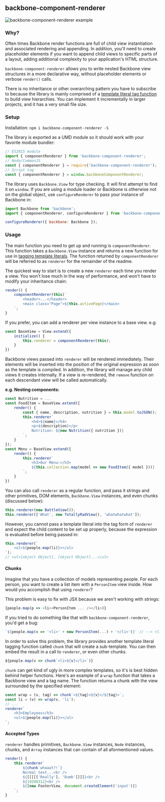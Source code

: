 ## backbone-component-renderer

![backbone-component-renderer example](https://cloud.githubusercontent.com/assets/6402908/20629647/a9ecc0f4-b2fa-11e6-8712-e7315b23f8f7.png)

### Why?

Often times Backbone render functions are full of child view instantiation and associated rendering and appending. In addition, you'll need to create placeholder elements if you want to append child views to specific parts of a layout, adding additional complexity to your application's HTML structure.

`backbone-component-renderer` allows you to write nested Backbone view structures in a more declarative way, without placeholder elements or verbose `render()` calls.

There is no inheritance or other overarching pattern you have to subscribe to because the library is mainly comprised of a [template literal tag function](https://developer.mozilla.org/en-US/docs/Web/JavaScript/Reference/Template_literals#Tagged_template_literals) to build view hierarchies. You can implement it incrementally in larger projects, and it has a very small file size.

### Setup

Installation: `npm i backbone-component-renderer -S`

The library is exported as a UMD module so it should work with your favorite module bundler:

```js
// ES2015 module
import { componentRenderer } from 'backbone-component-renderer';
// Node/CommonJS
const { componentRenderer } = require('backbone-component-renderer');
// Script tag
const { componentRenderer } = window.backboneComponentRenderer;
```

The library uses `Backbone.View` for type checking. It will first attempt to find it on `window`. If you are using a module loader or Backbone is otherwise not on the global object, use `configureRenderer` to pass your instance of Backbone in:

```js
import Backbone from 'backbone';
import { componentRenderer, configureRenderer } from 'backbone-component-renderer';

configureRenderer({ backbone: Backbone });
```

### Usage

The main function you need to get up and running is `componentRenderer`. This function takes a `Backbone.View` instance and returns a new function for use in [tagging template literals](https://developer.mozilla.org/en-US/docs/Web/JavaScript/Reference/Template_literals#Tagged_template_literals). The function returned by `componentRenderer` will be referred to as `renderer` for the remainder of the readme.

The quickest way to start is to create a new `renderer` each time you render a view. You won't lose much in the way of performance, and won't have to modify your inheritance chain:

```js
render() {
	componentRenderer(this)`
		<header>...</header>
		<main class="Page">${this.activePage}</main>
	`;
}
```

If you prefer, you can add a renderer per view instance to a base view. e.g:

```js
const BaseView = View.extend({
	initialize() {
		this.renderer = componentRenderer(this);
	}
})
```

Backbone views passed into `renderer` will be rendered immediately. Their elements will be inserted into the position of the original expression as soon as the template is compiled. In addition, the library will manage any child views it creates internally. If a view is re-rendered, the `remove` function on each descendant view will be called automatically.

**e.g. Nesting components:**

```js
const Nutrition = ...
const FoodItem = BaseView.extend({
	render() {
		const { name, description, nutrition } = this.model.toJSON();
		this.renderer`
			<h4>${name}</h4>
			<p>${description}</p>
			Nutrition: ${new Nutrition({ nutrition })}
		`;
	}
});
const Menu = BaseView.extend({
	render() {
		this.renderer`
			<h3>Our Menu:</h3>
			${this.collection.map(model => new FoodItem({ model }))}
		`;
	}
})
```

You can also call `renderer` as a regular function, and pass it strings and other primitives, DOM elements, `Backbone.View` instances, and even chunks (discussed below):

```js
this.renderer(new BattleView());
this.renderer(['What', new TotallyRadView(), 'whatwhatwhat']);
```

However, you cannot pass a template literal into the tag form of `renderer` and expect the child content to be set up properly, because the expression is evaluated before being passed in:

```js
this.renderer(`
	<ul>${people.map(li)}></ul>
`);
// <ul>[object Object], [object Object]...</ul>
```

#### Chunks

Imagine that you have a collection of models representing people. For each person, you want to create a list item with a `PersonItem` view inside. How would you accomplish that using `renderer`?

This problem is easy to fix with JSX because we aren't working with strings:

```js
{people.map(p => <li><PersonItem ... /></li>)}
```

If you tried to do something like that with `backbone-component-renderer`, you'd get a bug:

```js
`${people.map(v => '<li>' + new PersonItem(...) + '</li>')}` // --> <li>[object Object]</li><li>[object Object]...
```

In order to solve this problem, the library provides another template literal tagging function called `chunk` that will create a sub-template. You can then embed the result in a call to `renderer`, or even other chunks.

```js
${people.map(v => chunk`<li>${v}</li>`)}
```

`chunk` can get kind of ugly in more complex templates, so it's is best hidden behind helper functions. Here's an example of a `wrap` function that takes a Backbone view and a tag name. The function returns a chunk with the view surrounded by the specified element:

```js
const wrap = (v, tag) => chunk`<${tag}>${v}</${tag}>`;
const li = (v) => wrap(v, 'li');
// ...
renderer`
	<h3>Employees</h3>
	<ul>${people.map(li)}></ul>
`;
```

#### Accepted Types

`renderer` handles primitives, `Backbone.View` instances, `Node` instances, chunks, and `Array` instances that can contain of all aformentioned values.

```js
render() {
	this.renderer`
		${chunk`whaaat?!`}
		Normal text...<br />
		${[[[[['Really'], 'Dumb']]]]}<br />
		${19208312}<br />
		${[new FooterView, document.createElement('input')]}
	`;
}
```
